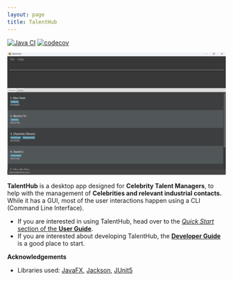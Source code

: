 ```yaml
---
layout: page
title: TalentHub
---
```


[![Java CI](https://github.com/AY2425S1-CS2103T-W12-4/tp/actions/workflows/gradle.yml/badge.svg)](https://github.com/AY2425S1-CS2103T-W12-4/tp/actions/workflows/gradle.yml)
[![codecov](https://codecov.io/gh/AY2425S1-CS2103T-W12-4/tp/graph/badge.svg?token=OXYFKIUXWC)](https://codecov.io/gh/AY2425S1-CS2103T-W12-4/tp)

![Ui](images/Ui.png)

**TalentHub** is a desktop app designed for **Celebrity Talent Managers**, to help with the management of **Celebrities and relevant industrial contacts.** While it has a GUI, most of the user interactions happen using a CLI (Command Line Interface).

* If you are interested in using TalentHub, head over to the [_Quick Start_ section of the **User Guide**](UserGuide.html#quick-start).
* If you are interested about developing TalentHub, the [**Developer Guide**](DeveloperGuide.html) is a good place to start.


**Acknowledgements**

* Libraries used: [JavaFX](https://openjfx.io/), [Jackson](https://github.com/FasterXML/jackson), [JUnit5](https://github.com/junit-team/junit5)
